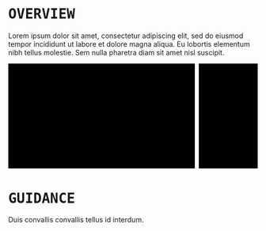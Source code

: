 # <samp>OVERVIEW</samp>

Lorem ipsum dolor sit amet, consectetur adipiscing elit, sed do eiusmod tempor incididunt ut labore et dolore magna aliqua. Eu lobortis elementum nibh tellus molestie. Sem nulla pharetra diam sit amet nisl suscipit.

<img src="assets/img1.png" width="74.8125%"/><img src="assets/img0.png" width="1.5%"/><img src="assets/img2.png" width="23.6875%"/>

# <samp>GUIDANCE</samp>

Duis convallis convallis tellus id interdum.

```shell

```
